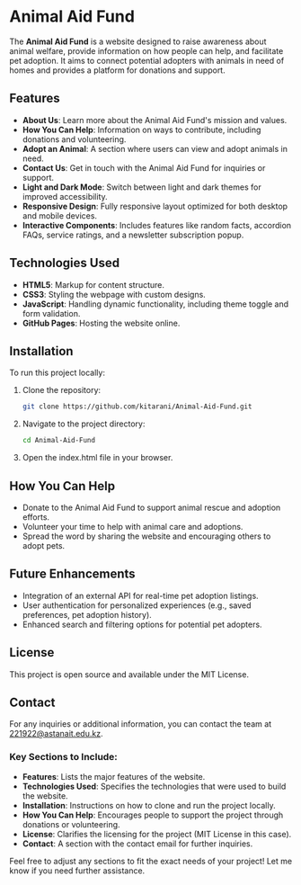 
# Animal Aid Fund

The **Animal Aid Fund** is a website designed to raise awareness about animal welfare, provide information on how people can help, and facilitate pet adoption. It aims to connect potential adopters with animals in need of homes and provides a platform for donations and support.

## Features
- **About Us**: Learn more about the Animal Aid Fund's mission and values.
- **How You Can Help**: Information on ways to contribute, including donations and volunteering.
- **Adopt an Animal**: A section where users can view and adopt animals in need.
- **Contact Us**: Get in touch with the Animal Aid Fund for inquiries or support.
- **Light and Dark Mode**: Switch between light and dark themes for improved accessibility.
- **Responsive Design**: Fully responsive layout optimized for both desktop and mobile devices.
- **Interactive Components**: Includes features like random facts, accordion FAQs, service ratings, and a newsletter subscription popup.
  
## Technologies Used
- **HTML5**: Markup for content structure.
- **CSS3**: Styling the webpage with custom designs.
- **JavaScript**: Handling dynamic functionality, including theme toggle and form validation.
- **GitHub Pages**: Hosting the website online.

## Installation
To run this project locally:
1. Clone the repository:
   ```bash
   git clone https://github.com/kitarani/Animal-Aid-Fund.git
2. Navigate to the project directory:
   ```bash
   cd Animal-Aid-Fund
3. Open the index.html file in your browser.
   
## How You Can Help
* Donate to the Animal Aid Fund to support animal rescue and adoption efforts.
* Volunteer your time to help with animal care and adoptions.
* Spread the word by sharing the website and encouraging others to adopt pets.
  
## Future Enhancements
* Integration of an external API for real-time pet adoption listings.
* User authentication for personalized experiences (e.g., saved preferences, pet adoption history).
* Enhanced search and filtering options for potential pet adopters.
  
## License
This project is open source and available under the MIT License.

## Contact
For any inquiries or additional information, you can contact the team at 221922@astanait.edu.kz.


### Key Sections to Include:
- **Features**: Lists the major features of the website.
- **Technologies Used**: Specifies the technologies that were used to build the website.
- **Installation**: Instructions on how to clone and run the project locally.
- **How You Can Help**: Encourages people to support the project through donations or volunteering.
- **License**: Clarifies the licensing for the project (MIT License in this case).
- **Contact**: A section with the contact email for further inquiries.

Feel free to adjust any sections to fit the exact needs of your project! Let me know if you need further assistance.
